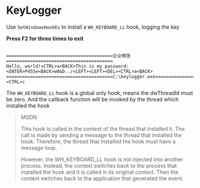 # KeyLogger

Use `SetWindowsHookEx` to install a `WH_KEYBOARD_LL` hook, logging the key

**Press F2 for three times to exit**

```

========================================企业微信========================================
Hello, world!<CTRL>a<BACK>This is my password:<ENTER>P455e<BACK>w0&D../<LEFT><LEFT><DEL><CTRL>a<BACK>
========================================C:\keylogger.exe========================================
<CTRL>c
```

The `WH_KEYBOARD_LL` hook is a global only hook, means the dwThreadId must be zero. And the callback function will be invoked by the thread which installed the hook

> MSDN
>
> This hook is called in the context of the thread that installed it.  The call is made by sending a message to the thread that installed the  hook. Therefore, the thread that installed the hook must have a message  loop.
>
> However, the WH_KEYBOARD_LL hook is not injected into another process. Instead, the context switches back to the process that installed the hook and it is called in its original context. Then the context switches back to the application that generated the event.
